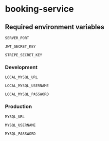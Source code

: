 # booking-service

## Required environment variables

    SERVER_PORT

    JWT_SECRET_KEY

    STRIPE_SECRET_KEY

### Development

    LOCAL_MYSQL_URL

    LOCAL_MYSQL_USERNAME

    LOCAL_MYSQL_PASSWORD

### Production

    MYSQL_URL

    MYSQL_USERNAME

    MYSQL_PASSWORD

